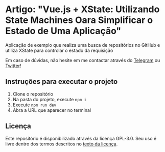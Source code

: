 # Artigo: "Vue.js + XState: Utilizando State Machines Oara Simplificar o Estado de Uma Aplicação"

Aplicação de exemplo que realiza uma busca de repositórios no GitHub e utiliza XState para controlar o estado da requisição

Em caso de dúvidas, não hesite em me contactar através do [Telegram](https://roz.ninja/telegram) ou [Twitter](https://roz.ninja/twitter)!

## Instruções para executar o projeto

1. Clone o repositório
2. Na pasta do projeto, execute `npm i`
3. Execute `npm run dev`
4. Abra a URL que aparecer no terminal

## Licença
Este repositório é disponibilizado através da licença GPL-3.0. Seu uso é livre dentro dos termos descritos no [texto da licença](https://www.gnu.org/licenses/gpl-3.0.pt-br.html).

